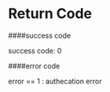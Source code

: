 Return Code
=============


####success code

success code: 0


####error code

error == 1 : authecation error




	
	
